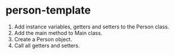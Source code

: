 # person-template

1. Add instance variables, getters and setters to the Person class.  
2. Add the main method to Main class.  
3. Create a Person object.  
4. Call all getters and setters.  
